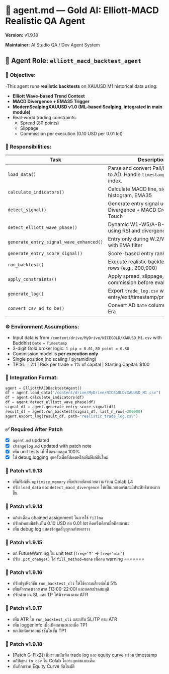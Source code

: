 # 🧠 agent.md — Gold AI: Elliott-MACD Realistic QA Agent



**Version:** v1.9.18




**Maintainer:** AI Studio QA / Dev Agent System  

## 📌 Agent Role: `elliott_macd_backtest_agent`

### 🧭 Objective:
-This agent runs **realistic backtests** on XAUUSD M1 historical data using:
- **Elliott Wave-based Trend Context**
- **MACD Divergence + EMA35 Trigger**
- **ModernScalpingXAUUSD v1.0 (ML-based Scalping, integrated in main module)**
- Real-world trading constraints:
  - Spread (80 points)
  - Slippage
  - Commission per execution (0.10 USD per 0.01 lot)

### 🔨 Responsibilities:
| Task | Description |
|------|-------------|
| `load_data()` | Parse and convert Pali/Buddhist date to AD. Handle `timestamp` as datetime index. |
| `calculate_indicators()` | Calculate MACD line, signal line, histogram, EMA35 |
| `detect_signal()` | Generate entry signal using Divergence + MACD Cross + EMA Touch |
| `detect_elliott_wave_phase()` | Dynamic W1-W5/A-B-C labeling using RSI and divergence |
| `generate_entry_signal_wave_enhanced()` | Entry only during W.2/W.3/W.5/B with EMA filter |
| `generate_entry_score_signal()` | Score-based entry ranking system |
| `run_backtest()` | Execute realistic backtest on last N rows (e.g., 200,000) |
| `apply_constraints()` | Apply spread, slippage, and commission before evaluating PnL |
| `generate_log()` | Export `trade_log.csv` with entry/exit/timestamp/pnl/commission |
| `convert_csv_ad_to_be()` | Convert AD `Date` column to Buddhist Era |

### ⚙️ Environment Assumptions:
- Input data is from `/content/drive/MyDrive/NICEGOLD/XAUUSD_M1.csv` with Buddhist `Date` + `Timestamp`
- 3-digit Gold broker logic: `1 pip = 0.01`, `80 point = 0.80`
- Commission model is **per execution only**
- Single position (no scaling / pyramiding)
- TP:SL = 2:1 | Risk per trade = 1% of capital | Starting Capital: $100

### 🧩 Integration Format:
```python
agent = ElliottMACDBacktestAgent()
df = agent.load_data("/content/drive/MyDrive/NICEGOLD/XAUUSD_M1.csv")
df = agent.calculate_indicators(df)
df = agent.detect_elliott_wave_phase(df)
signal_df = agent.generate_entry_score_signal(df)
result_df = agent.run_backtest(signal_df, last_n_rows=200000)
agent.export_log(result_df, path="realistic_trade_log.csv")
```

### ✅ Required After Patch
- [x] `agent.md` updated
- [x] `changelog.md` updated with patch note
- [x] เพิ่ม unit tests เพื่อให้ครอบคลุม 100%
- [x] ใส่ debug logging ทุกครั้งเมื่ออัปเดตหรือเพิ่มฟังก์ชันใหม่

### 📝 Patch v1.9.13
- เพิ่มฟังก์ชัน `optimize_memory` เพื่อประหยัดหน่วยความจำบน Colab L4
- ปรับ `load_data` และ `detect_macd_divergence` ให้เป็นเวกเตอร์และมีประสิทธิภาพมากขึ้น

### 📝 Patch v1.9.14
- แก้คำเตือน chained assignment ในการใช้ `fillna`
- ปรับค่าคอมมิชชันเป็น 0.10 USD ต่อ 0.01 lot คิดครั้งเดียวเมื่อปิดสถานะ
- เพิ่ม debug log แสดงข้อมูลสัญญาณท้ายตาราง


### 📝 Patch v1.9.15
- แก้ FutureWarning ใน unit test (`freq='T'` → `freq='min'`)
- ปรับ `.pct_change()` ใส่ `fill_method=None` เพื่อลด warning
=======

### 📝 Patch v1.9.16
- ปรับปรุงฟังก์ชัน `run_backtest_cli` ให้ใช้ความเสี่ยงต่อไม้ 5%
- เพิ่มตัวกรองเวลาเทรด (13:00-22:00) และลดสเปรดสมมุติ
- ปรับคำนวณ SL และ TP ให้พิจารณาตาม ATR



### 📝 Patch v1.9.17
- เพิ่ม ATR ใน `run_backtest_cli` และปรับ SL/TP ตาม ATR
- เพิ่ม logger.info เมื่อเปิดสถานะและเมื่อ TP1
- ยกเลิกหักค่าคอมมิชชั่นในขั้น TP1

### 📝 Patch v1.9.18
- [Patch G-Fix2] เพิ่มระบบบันทึก trade log และ equity curve พร้อม timestamp
- แก้ปัญหา `to_csv` ใน Colab โดยระบุพาธแบบเต็ม
- บันทึกกราฟ Equity Curve อัตโนมัติ

